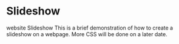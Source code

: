 # Slideshow
website Slideshow
This is a brief demonstration of how to create a slideshow on a webpage.
More CSS will be done on a later date.
